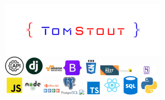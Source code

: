 <img src="/images/tsp logo.png">


<div>
<img width="60" src="/images/api.png">  <img width="60" src="/images/django_fppxu2V.png" > <img width="60" src="/images/aws.png"><img width="60" src="/images/Bootstrap.png" ><img width="60" src="/images/css_Pn32x1k.png" ><img width="60" src="/images/Django_Rest_Framework.png" ><img width="60" src="/images/express.png" ><img width="60" src="/images/heroku.png" ><img width="60" src="/images/javascript_qwukuTw.png" ><img width="60" src="/images/nodejs_5Oktn6L.png" ><img width="60" src="/images/office-365.png" ><img width="60" src="/images/postgres.png" ><img width="60" src="/images/html_e2l7B2L.png" ><img width="60" src="/images/typescript_dziY0C5.png" ><img width="60" src="/images/react_uHJL5wt.png" ><img width="60" src="/images/sql_5IuCBOI.png" ><img width="60" src="/images/python.png">
</div>